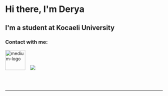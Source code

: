 # Hi there, I'm Derya

## I'm a student at Kocaeli University


### Contact with me:
[<img width="64" height="64" src="https://img.icons8.com/sf-black-filled/64/medium-logo.png" alt="medium-logo"/>][Medium]
&nbsp;&nbsp;
[<img src="https://img.icons8.com/fluency/48/000000/linkedin.png"/>][linkedin]

</svg>
<br />
<br />

---
 

</details>

[linkedin]: https://www.linkedin.com/in/derya-gelmez/
[Medium]: https://medium.com/@deryagelmez

